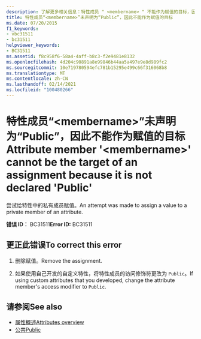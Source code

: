 ```yaml
---
description: 了解更多相关信息：特性成员 " <membername> " 不能作为赋值的目标，因为它未声明为 "Public"
title: 特性成员“<membername>”未声明为“Public”，因此不能作为赋值的目标
ms.date: 07/20/2015
f1_keywords:
- vbc31511
- bc31511
helpviewer_keywords:
- BC31511
ms.assetid: f8c958f6-58a4-4aff-b8c3-f2e9481e8132
ms.openlocfilehash: 4d204c90891a8e99846b44aa5a497e9e8d989fc2
ms.sourcegitcommit: 10e719780594efc781b15295e499c66f316068b8
ms.translationtype: MT
ms.contentlocale: zh-CN
ms.lasthandoff: 02/14/2021
ms.locfileid: "100480266"
---
```

# <a name="attribute-member-membername-cannot-be-the-target-of-an-assignment-because-it-is-not-declared-public"></a><span data-ttu-id="3c2bd-103">特性成员“\<membername>”未声明为“Public”，因此不能作为赋值的目标</span><span class="sxs-lookup"><span data-stu-id="3c2bd-103">Attribute member '\<membername>' cannot be the target of an assignment because it is not declared 'Public'</span></span>

<span data-ttu-id="3c2bd-104">尝试给特性中的私有成员赋值。</span><span class="sxs-lookup"><span data-stu-id="3c2bd-104">An attempt was made to assign a value to a private member of an attribute.</span></span>  
  
 <span data-ttu-id="3c2bd-105">**错误 ID：** BC31511</span><span class="sxs-lookup"><span data-stu-id="3c2bd-105">**Error ID:** BC31511</span></span>  
  
## <a name="to-correct-this-error"></a><span data-ttu-id="3c2bd-106">更正此错误</span><span class="sxs-lookup"><span data-stu-id="3c2bd-106">To correct this error</span></span>  
  
1. <span data-ttu-id="3c2bd-107">删除赋值。</span><span class="sxs-lookup"><span data-stu-id="3c2bd-107">Remove the assignment.</span></span>  
  
2. <span data-ttu-id="3c2bd-108">如果使用自己开发的自定义特性，将特性成员的访问修饰符更改为 `Public`。</span><span class="sxs-lookup"><span data-stu-id="3c2bd-108">If using custom attributes that you developed, change the attribute member's access modifier to `Public`.</span></span>  
  
## <a name="see-also"></a><span data-ttu-id="3c2bd-109">请参阅</span><span class="sxs-lookup"><span data-stu-id="3c2bd-109">See also</span></span>

- [<span data-ttu-id="3c2bd-110">属性概述</span><span class="sxs-lookup"><span data-stu-id="3c2bd-110">Attributes overview</span></span>](../programming-guide/concepts/attributes/index.md)
- [<span data-ttu-id="3c2bd-111">公共</span><span class="sxs-lookup"><span data-stu-id="3c2bd-111">Public</span></span>](../language-reference/modifiers/public.md)
